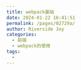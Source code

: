 ```yaml
---
title: webpack基础
date: 2024-01-22 16:41:51
permalink: /pages/02729a/
author: Riverside Joy
categories:
  - 前端
  - webpack的使用
tags:
  - 
---
```

